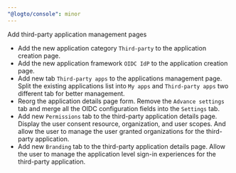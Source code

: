 ```yaml
---
"@logto/console": minor
---
```


Add third-party application management pages

- Add the new application category `Third-party` to the application creation page.
- Add the new application framework `OIDC IdP` to the application creation page.
- Add new tab `Third-party apps` to the applications management page. Split the existing applications list into `My apps` and `Third-party apps` two different tab for better management.
- Reorg the application details page form. Remove the `Advance settings` tab and merge all the OIDC configuration fields into the `Settings` tab.
- Add new `Permissions` tab to the third-party application details page. Display the user consent resource, organization, and user scopes. And allow the user to manage the user granted organizations for the third-party application.
- Add new `Branding` tab to the third-party application details page. Allow the user to manage the application level sign-in experiences for the third-party application.
